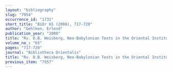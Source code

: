 ```yaml
---
layout: "bibliography"
slug: "7954"
occurrence_id: "1731"
short_title: "BiOr 65 (2008), 717-720"
author: "Gehlken, Erlend"
publication_year: "2008"
title: "Rv. D.B. Weisberg, Neo-Babylonian Texts in the Oriental Institute Collection (OIP 122, 2003)."
volume_no_: "65"
pages: "717-720"
journal: "Bibliotheca Orientalis"
title: "Rv. D.B. Weisberg, Neo-Babylonian Texts in the Oriental Institute Collection (OIP 122, 2003)."
previous_item: "7957"
---
```

